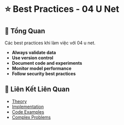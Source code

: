 # ⭐ Best Practices - 04 U Net

## 🎯 Tổng Quan

Các best practices khi làm việc với 04 u net.

- **Always validate data**
- **Use version control**
- **Document code and experiments**
- **Monitor model performance**
- **Follow security best practices**

## 🔗 Liên Kết Liên Quan

- [Theory](./THEORY_04_u_net.md)
- [Implementation](./IMPLEMENTATION_04_u_net.md)
- [Code Examples](./CODE_EXAMPLES_04_u_net.md)
- [Complex Problems](./COMPLEX_PROBLEMS.md)

